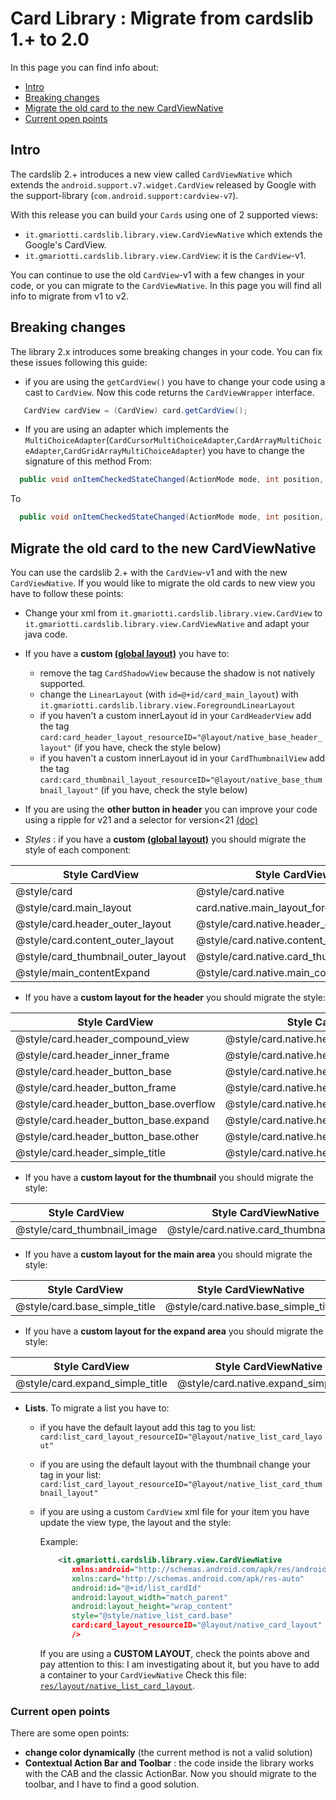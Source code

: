 # Card Library : Migrate from cardslib 1.+ to 2.0

In this page you can find info about:

* [Intro](#intro)
* [Breaking changes](#breaking-changes)
* [Migrate the old card to the new CardViewNative](#migrate-the-old-card-to-the-new-cardviewnative)
* [Current open points](#current-open-points)

## Intro

The cardslib 2.+ introduces a new view called `CardViewNative` which extends the `android.support.v7.widget.CardView` released by Google with the support-library
 (`com.android.support:cardview-v7`). 

With this release you can build your `Cards` using one of 2 supported views:
* `it.gmariotti.cardslib.library.view.CardViewNative` which extends the Google's CardView.
* `it.gmariotti.cardslib.library.view.CardView`: it is the `CardView`-v1. 


You can continue to use the old `CardView`-v1 with a few changes in your code, or you can migrate to the `CardViewNative`.
In this page you will find all info to migrate from v1 to v2.


## Breaking changes

The library 2.x introduces some breaking changes in your code. You can fix these issues following this guide:

* if you are using the `getCardView()` you have to change your code using a cast to `CardView`. Now this code returns the `CardViewWrapper` interface.
``` java
   CardView cardView = (CardView) card.getCardView();
``` 

* If you are using an adapter which implements the `MultiChoiceAdapter`(`CardCursorMultiChoiceAdapter`,`CardArrayMultiChoiceAdapter`,`CardGridArrayMultiChoiceAdapter`) you have to change the signature of this method
From:
``` java
  public void onItemCheckedStateChanged(ActionMode mode, int position, long id, boolean checked, CardView cardView, Card card)
```
To
```java
  public void onItemCheckedStateChanged(ActionMode mode, int position, long id, boolean checked, CardViewWrapper cardView, Card card) {
```


## Migrate the old card to the new CardViewNative

You can use the cardslib 2.+ with the `CardView`-v1 and with the new `CardViewNative`.
If you would like to migrate the old cards to new view you have to follow these points:

* Change your xml from `it.gmariotti.cardslib.library.view.CardView` to `it.gmariotti.cardslib.library.view.CardViewNative` and adapt your java code.

* If you have a **custom [(global layout)](/doc/OVERVIEW.md)** you have to:
  - remove the tag `CardShadowView` because the shadow is not natively supported.
  - change the `LinearLayout` (with `id=@+id/card_main_layout`) with `it.gmariotti.cardslib.library.view.ForegroundLinearLayout`
  - if you haven't a custom innerLayout id in your `CardHeaderView` add the tag `card:card_header_layout_resourceID="@layout/native_base_header_layout"` (if you have, check the style below) 
  - if you haven't a custom innerLayout id in your `CardThumbnailView` add the tag `card:card_thumbnail_layout_resourceID="@layout/native_base_thumbnail_layout"` (if you have, check the style below) 
    
* If you are using the **other button in header** you can improve your code using a ripple for v21 and a selector for version<21 [(doc)](/doc/HEADER.md#standard-header-with-custom-button)

* *Styles* : if you have a **custom [(global layout)](/doc/OVERVIEW.md)** you should migrate the style of each component:

| Style CardView                          | Style CardViewNative                           | 
| --------------------------------------- |------------------------------------------------| 
| @style/card                             | @style/card.native                             | 
| @style/card.main_layout                 | card.native.main_layout_foreground             |
| @style/card.header_outer_layout         | @style/card.native.header_outer_layout         |
| @style/card.content_outer_layout        | @style/card.native.content_outer_layout        |
| @style/card_thumbnail_outer_layout      | @style/card.native.card_thumbnail_outer_layout |
| @style/main_contentExpand               | @style/card.native.main_contentExpand          |

* If you have a **custom layout for the header** you should migrate the style:
 
| Style CardView                          | Style CardViewNative                           | 
| --------------------------------------- |------------------------------------------------|
| @style/card.header_compound_view        | @style/card.native.header_compound_view        |
| @style/card.header_inner_frame          | @style/card.native.header_inner_frame          |
| @style/card.header_button_base          | @style/card.native.header_button_base          |
| @style/card.header_button_frame         | @style/card.native.header_button_frame         |
| @style/card.header_button_base.overflow | @style/card.native.header_button_base.overflow |
| @style/card.header_button_base.expand   | @style/card.native.header_button_base.expand   |
| @style/card.header_button_base.other    | @style/card.native.header_button_base.other    |
| @style/card.header_simple_title         | @style/card.native.header_simple_title         |

* If you have a **custom layout for the thumbnail** you should migrate the style:

| Style CardView                          | Style CardViewNative                           | 
| --------------------------------------- |------------------------------------------------|
| @style/card_thumbnail_image             | @style/card.native.card_thumbnail_image        |

* If you have a **custom layout for the main area** you should migrate the style:

| Style CardView                          | Style CardViewNative                           | 
| --------------------------------------- |------------------------------------------------|
| @style/card.base_simple_title           | @style/card.native.base_simple_title           |

* If you have a **custom layout for the expand area** you should migrate the style:

| Style CardView                          | Style CardViewNative                           | 
| --------------------------------------- |------------------------------------------------|
| @style/card.expand_simple_title         | @style/card.native.expand_simple_title         |

* **Lists**. To migrate a list you have to:
   - if you have the default layout add this tag to you list: `card:list_card_layout_resourceID="@layout/native_list_card_layout"`
   - if you are using the default layout with the thumbnail change your tag in your list: `card:list_card_layout_resourceID="@layout/native_list_card_thumbnail_layout"`
   - if you are using a custom `CardView` xml file for your item you have update the view type, the layout and the style:
     
     Example:
     ```xml
         <it.gmariotti.cardslib.library.view.CardViewNative           //change the tag with the new CardViewNative
            xmlns:android="http://schemas.android.com/apk/res/android"
            xmlns:card="http://schemas.android.com/apk/res-auto"
            android:id="@+id/list_cardId"
            android:layout_width="match_parent"
            android:layout_height="wrap_content"
            style="@style/native_list_card.base"                       //use the native style
            card:card_layout_resourceID="@layout/native_card_layout"   //use the native layout or native_card_thumbnail_layout or YOUR LAYOUR
            />  
     ```
     If you are using a **CUSTOM LAYOUT**, check the points above and pay attention to this:
     I am investigating about it, but you have to add a container to your `CardViewNative`
     Check this file: [`res/layout/native_list_card_layout`](/library-core/src/main/res/layout/native_list_card_layout.xml).
    
     
### Current open points     

There are some open points:

- **change color dynamically** (the current method is not a valid solution)
- **Contextual Action Bar and Toolbar** : the code inside the library works with the CAB and the classic ActionBar.
  Now you should migrate to the toolbar, and I have to find a good solution.


